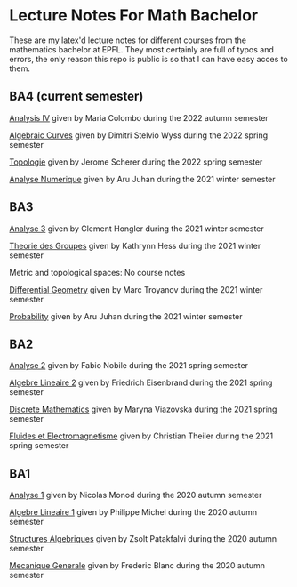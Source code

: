 # Lecture Notes For Math Bachelor
These are my latex'd lecture notes for different courses from the mathematics bachelor at EPFL.
They most certainly are full of typos and errors, the only reason this repo is public is so that I can have easy acces to them.
## BA4 (current semester)
[Analysis IV](Analyse&#32;IV/notes/main.pdf) given by Maria Colombo during the 2022 autumn semester

[Algebraic Curves](Algebraic&#32;Curves/notes/main.pdf) given by Dimitri Stelvio Wyss during the 2022 spring semester

[Topologie](Topologie/notes/main.pdf) given by Jerome Scherer during the 2022 spring semester

[Analyse Numerique](Analyse&#32;Numerique/notes/main.pdf) given by Aru Juhan during the 2021 winter semester
## BA3
[Analyse 3](BA3/Analyse&#32;III/notes/main.pdf) given by Clement Hongler during the 2021 winter semester

[Theorie des Groupes](BA3/TDG/notes/main.pdf) given by Kathrynn Hess during the 2021 winter semester

Metric and topological spaces: No course notes

[Differential Geometry](BA3/GEOM&#32;DIFF/notes/main.pdf) given by Marc Troyanov during the 2021 winter semester

[Probability](BA3/PROBA/notes/main.pdf) given by Aru Juhan during the 2021 winter semester
## BA2
[Analyse 2](BA2/Analyse&#32;II/notes/main.pdf) given by Fabio Nobile during the 2021 spring semester

[Algebre Lineaire 2](BA2/Algebre&#32;Lineaire&#32;II/notes/main.pdf) given by Friedrich Eisenbrand during the 2021 spring semester

[Discrete Mathematics](BA2/Discrete&#32;Mathematics/notes/main.pdf) given by Maryna Viazovska during the 2021 spring semester

[Fluides et Electromagnetisme](BA2/Fluides&#32;et&#32;Electromagnetisme/notes/main.pdf) given by Christian Theiler during the 2021 spring semester
## BA1
[Analyse 1](BA1/Analyse&#32;I/notes/main.pdf) given by Nicolas Monod during the 2020 autumn semester

[Algebre Lineaire 1](BA1/Algebre&#32;Lineaire&#32;I/notes/main.pdf) given by Philippe Michel during the 2020 autumn semester

[Structures Algebriques](BA1/Structures&#32;Algebriques/notes/main.pdf) given by Zsolt Patakfalvi during the 2020 autumn semester

[Mecanique Generale](BA1/Mecanique&#32;Generale/notes/main.pdf) given by Frederic Blanc during the 2020 autumn semester
